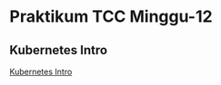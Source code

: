 # Praktikum TCC Minggu-12
## 	Kubernetes Intro

[Kubernetes Intro](https://github.com/krishnaokvan/tekn-cloud-computing/blob/master/minggu-12/kubernetes-intro.md)

